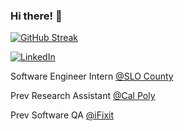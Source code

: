 ### Hi there! 👋

[![GitHub Streak](http://github-readme-streak-stats.herokuapp.com?user=jordycosta&theme=dark&background=000000)](https://git.io/streak-stats)

[![LinkedIn](https://img.shields.io/badge/LinkedIn-0077B5?style=for-the-badge&logo=linkedin&logoColor=white)](https://www.linkedin.com/in/jordanacosta)

Software Engineer Intern [@SLO County](https://www.slocounty.ca.gov/)

Prev Research Assistant [@Cal Poly](https://www.calpoly.edu/)

Prev Software QA [@iFixit](https://ifixit.com/)

<!--
**jordycosta/jordycosta** is a ✨ _special_ ✨ repository because its `README.md` (this file) appears on your GitHub profile.

Here are some ideas to get you started:

- 🔭 I’m currently working on ...
- 🌱 I’m currently learning ...
- 👯 I’m looking to collaborate on ...
- 🤔 I’m looking for help with ...
- 💬 Ask me about ...
- 📫 How to reach me: ...
- 😄 Pronouns: ...
- ⚡ Fun fact: ...
-->
